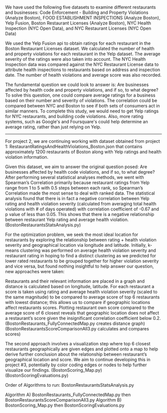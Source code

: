 We have used the following five datasets to examine different restaurants and businesses:
Code Enforcement - Building and Property Violations (Analyze Boston), FOOD ESTABLISHMENT INSPECTIONS (Analyze Boston), Yelp Fusion, Boston Restaurant Licenses (Analyze Boston), NYC Health Inspection (NYC Open Data), and NYC Restaurant Licenses (NYC Open Data)

We used the Yelp Fusion api to obtain ratings for each restaurant in the Boston Restaurant Licenses dataset. 
We calculated the number of health and property violations for each restaurant in the Yelp dataset.
The average severity of the ratings were also taken into account.
The NYC Health Inspection data was compared against the NYC Restaurant License data to attribute health inspections to restaurants based on address and inspection date. The number of health violations and average score was also recorded.

The fundamental question we could look to answer is: Are businesses affected by health code and property violations, and if so, to what degree?
To solve this question, one could compare average ratings for a business based on their number and severity of violations.
The correlation could be compared between NYC and Boston to see if both sets of consumers act in similar manners. To complete this study, we would need to get Yelp ratings for NYC restaurants, and building code violations. Also, more rating systems, such as Google's and Foursquare's could help determine an average rating, rather than just relying on Yelp.


________________________________________________________________________________________________________________________________________


For project 2, we are continuing working with dataset obtained from project 1: RestaurantRatingsAndHealthViolations_Boston.json that contains approximately 1200 restaurants of Boston along with Yelp ratings and health violation information. 

Given this dataset, we aim to answer the original question posed: Are businesses affected by health code violations, and if so, to what degree? After performing several statistical analyses methods, we went with Spearman’s Correlation primarily because restaurant ratings from Yelp range from 1 to 5 with 0.5 steps between each rank, so Spearman’s Correlation made the most sense to deal with ranked data. The statistical analysis found that there is in fact a negative correlation between Yelp rating and health violation severity (calculated from averaging total health violations with # of days operated) with correlation coefficient of -0.67 and p value of less than 0.05. This shows that there is a negative relationship between restaurant Yelp rating and average health violation.
(BostonRestaurantsStatsAnalysis.py)

For the optimization problem, we seek the most ideal location for restaurants by exploring the relationship between rating + health violation severity and geographical location via longitude and latitude. Initially, k-means clustering was performed on average health violation severity and restaurant rating in hoping to find a distinct clustering as we predicted for lower rated restaurants to be grouped together for higher violation severity and vice versa, but found nothing insightful to help answer our question, new approaches were taken:

Restaurants and their relevant information are placed in a graph and distance is calculated based on longitude, latitude. For each restaurant a score is taken using rating and average health violation severity (scaled to the same magnitude) to be compared to average score of top 6 restaurants with lowest distance; this allows us to compare if geographic locations affect restaurants scores. Plotting restaurant own score compared to the average score of 6 closest reveals that geographic location does not affect a restaurant’s score given the insignificant correlation coefficient below 0.2.
(BostonRestaurants_FullyConnectedMap.py creates distance graph)
(BostonRestaurantsScoreComparisonAll3.py calculates and compares scores)

The second approach involves a visualization step where top 6 closest restaurants geographically are given edges and plotted onto a map to help derive further conclusion about the relationship between restaurant’s geographical location and score. We aim to continue developing this in project #3, potentially by color coding edges or nodes to help further visualize our findings.
(BostonScoring_Map.py)
(BostonScoringEvaluations.py)

Order of Algorithms to run:
BostonRestaurantsStatsAnalysis.py

Algorithm A) BostonRestaurants_FullyConnectedMap.py then BostonRestaurantsScoreComparisonAll3.py
Algorithm B) BostonScoring_Map.py then BostonScoringEvaluations.py
